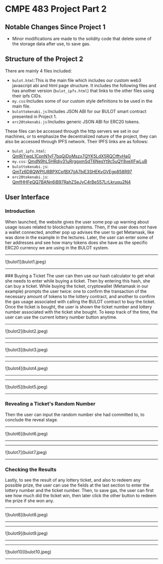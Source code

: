 # CMPE 483 Project Part 2

## Notable Changes Since Project 1
* Minor modifications are made to the solidity code that delete some of the storage data after use, to save gas.


## Structure of the Project 2

There are mainly 4 files included:

* `bulot.html`:This is the main file which includes our custom web3 javascript abi and html page structure. It includes the following files and has another version (`bulot_ipfs.html`) that links to the other files using their ipfs CIDs.
* `my.css`:Includes some of our custom style definitions to be used in the main file.
* `bulottokenabi.js`:Includes JSON ABI for our BULOT smart contract presented in Project 1.
* `erc20tokenabi.js`:Includes generic JSON ABI for ERC20 tokens.

These files can be accessed through the http servers we set in our machines, or to emphasize the decentralized nature of the project, they can also be accessed through IPFS network. Their IPFS links are as follows:

* `bulot_ipfs.html`: [QmRjYwpL1CpnN1yF7bqQjDoMszx7QYK5LdX5RQCtftvHaG](https://ipfs.io/ipfs/QmRjYwpL1CpnN1yF7bqQjDoMszx7QYK5LdX5RQCtftvHaG?filename=bulot_ipfs.html)
* `my.css`: [QmdN9hL5HRdiy31uRrggxmSdT6NesYt9c5uQY8xeXFwLuB](https://ipfs.io/ipfs/QmdN9hL5HRdiy31uRrggxmSdT6NesYt9c5uQY8xeXFwLuB?filename=my.css)
* `bulottokenabi.js`: [QmTz6D8QWPtU8BPXCpfBX7jjA7bjE3SHEKvGVEgp858R97](https://ipfs.io/ipfs/QmTz6D8QWPtU8BPXCpfBX7jjA7bjE3SHEKvGVEgp858R97?filename=bulottokenabi.js)
* `erc20tokenabi.js`: [QmfHHFeQQ7BANn6iB97RahZSeJyC4rBe557LrLkruqu2N4](https://ipfs.io/ipfs/QmfHHFeQQ7BANn6iB97RahZSeJyC4rBe557LrLkruqu2N4?filename=erc20tokenabi.js)

## User Interface

### Introduction
When launched, the website gives the user some pop up warning about usage issues related to blockchain systems. Then, if the user does not have a wallet connected, another pop up advises the user to get Metamask, like was done in the example in the lectures. Later, the user can enter some of her addresses and see how many tokens does she have as the specific ERC20 currency we are using in the BULOT system.

<hr/>![bulot1](bulot1.jpeg)<hr/>
### Buying a Ticket
The user can then use our hash calculator to get what she needs to enter while buying a ticket. Then by entering this hash, she can buy a ticket. While buying the ticket, cryptowallet (Metamask in our example) prompts the user twice: one to confirm the transaction of the necessary amount of tokens to the lottery contract, and another to confirm the gas usage associated with calling the BULOT contract to buy the ticket. Once the ticket is bought, the user is shown the ticket number and lottery number associated with the ticket she bought. To keep track of the time, the user can use the current lottery number button anytime.

<hr/>![bulot2](bulot2.jpeg)<hr/>
<hr/>![bulot3](bulot3.jpeg)<hr/>
<hr/>![bulot4](bulot4.jpeg)<hr/>
<hr/>![bulot5](bulot5.jpeg)<hr/>



### Revealing a Ticket's Random Number
Then the user can input the random number she had committed to, to conclude the reveal stage. 
<hr/>![bulot6](bulot6.jpeg)<hr/>
<hr/>![bulot7](bulot7.jpeg)<hr/>



### Checking the Results
Lastly, to see the result of any lottery ticket, and also to redeem any possible prize, the user can use the fields at the last section to enter the lottery number and the ticket number. Then, to save gas, the user can first see how much did the ticket win, then later click the other button to redeem the prize if she won any. 
<hr/>![bulot8](bulot8.jpeg)<hr/>
<hr/>![bulot9](bulot9.jpeg)<hr/>
<hr/>![bulot10](bulot10.jpeg)<hr/>

